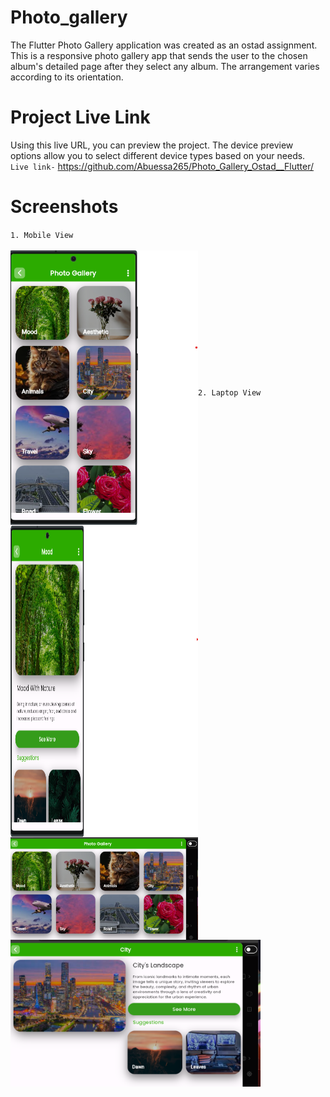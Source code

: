 # Photo_gallery

The Flutter Photo Gallery application was created as an ostad assignment. This is a responsive photo gallery app that sends the user to the chosen album's detailed page after they select any album. The arrangement varies according to its orientation.
# Project Live Link
Using this live URL, you can preview the project. The device preview options allow you to select different device types based on your needs.<br />
`Live link-` https://github.com/Abuessa265/Photo_Gallery_Ostad__Flutter/
<br />
# Screenshots
`1. Mobile View` <br /><br />
<img align="left" alt ="LandingPageVertical" width ="300" src="https://github.com/Abuessa265/Photo_Gallery_Ostad__Flutter/blob/master/assets/ss_one.png"></img>

<img align="left" alt ="LandingPageVertical" width ="300" height="500" src="https://github.com/Abuessa265/Photo_Gallery_Ostad__Flutter/blob/master/assets/ss_two.png"></img>



<br /><br /><br /><br /><br /><br /><br /><br /><br /><br /><br /><br />
`2. Laptop View ` <br /><br />
<img align="left" alt ="LandingPageVertical" width ="300" src="https://github.com/Abuessa265/Photo_Gallery_Ostad__Flutter/blob/master/assets/ss_three.png"></img>
<br />
<img align="center" alt ="LandingPageHorizontal" width ="400" src="https://github.com/Abuessa265/Photo_Gallery_Ostad__Flutter/blob/master/assets/ss_four.png"></img>
